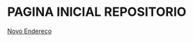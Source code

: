 # PAGINA INICIAL REPOSITORIO

[Novo Endereço](https://insper-education.github.io/DesComp/desComp.html)
